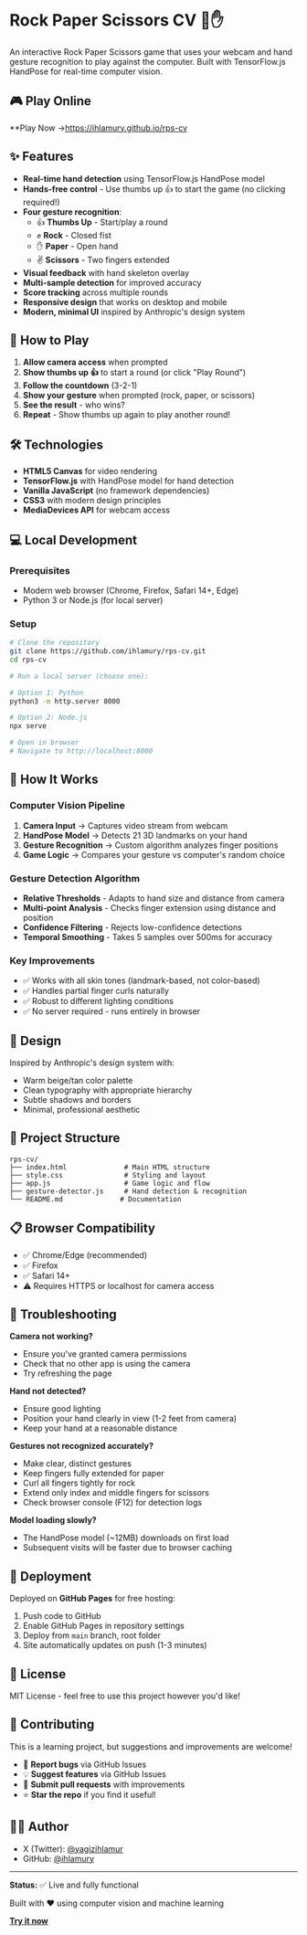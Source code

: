 # Rock Paper Scissors CV 🤖✋

An interactive Rock Paper Scissors game that uses your webcam and hand gesture recognition to play against the computer. Built with TensorFlow.js HandPose for real-time computer vision.

## 🎮 Play Online

**Play Now →https://ihlamury.github.io/rps-cv

## ✨ Features

- **Real-time hand detection** using TensorFlow.js HandPose model
- **Hands-free control** - Use thumbs up 👍 to start the game (no clicking required!)
- **Four gesture recognition**:
  - 👍 **Thumbs Up** - Start/play a round
  - ✊ **Rock** - Closed fist
  - ✋ **Paper** - Open hand
  - ✌️ **Scissors** - Two fingers extended
- **Visual feedback** with hand skeleton overlay
- **Multi-sample detection** for improved accuracy
- **Score tracking** across multiple rounds
- **Responsive design** that works on desktop and mobile
- **Modern, minimal UI** inspired by Anthropic's design system

## 🎯 How to Play

1. **Allow camera access** when prompted
2. **Show thumbs up 👍** to start a round (or click "Play Round")
3. **Follow the countdown** (3-2-1)
4. **Show your gesture** when prompted (rock, paper, or scissors)
5. **See the result** - who wins?
6. **Repeat** - Show thumbs up again to play another round!

## 🛠️ Technologies

- **HTML5 Canvas** for video rendering
- **TensorFlow.js** with HandPose model for hand detection
- **Vanilla JavaScript** (no framework dependencies)
- **CSS3** with modern design principles
- **MediaDevices API** for webcam access

## 💻 Local Development

### Prerequisites
- Modern web browser (Chrome, Firefox, Safari 14+, Edge)
- Python 3 or Node.js (for local server)

### Setup

```bash
# Clone the repository
git clone https://github.com/ihlamury/rps-cv.git
cd rps-cv

# Run a local server (choose one):

# Option 1: Python
python3 -m http.server 8000

# Option 2: Node.js
npx serve

# Open in browser
# Navigate to http://localhost:8000
```

## 🧠 How It Works

### Computer Vision Pipeline

1. **Camera Input** → Captures video stream from webcam
2. **HandPose Model** → Detects 21 3D landmarks on your hand
3. **Gesture Recognition** → Custom algorithm analyzes finger positions
4. **Game Logic** → Compares your gesture vs computer's random choice

### Gesture Detection Algorithm

- **Relative Thresholds** - Adapts to hand size and distance from camera
- **Multi-point Analysis** - Checks finger extension using distance and position
- **Confidence Filtering** - Rejects low-confidence detections
- **Temporal Smoothing** - Takes 5 samples over 500ms for accuracy

### Key Improvements

- ✅ Works with all skin tones (landmark-based, not color-based)
- ✅ Handles partial finger curls naturally
- ✅ Robust to different lighting conditions
- ✅ No server required - runs entirely in browser

## 🎨 Design

Inspired by Anthropic's design system with:
- Warm beige/tan color palette
- Clean typography with appropriate hierarchy
- Subtle shadows and borders
- Minimal, professional aesthetic

## 🔧 Project Structure

```
rps-cv/
├── index.html              # Main HTML structure
├── style.css               # Styling and layout
├── app.js                  # Game logic and flow
├── gesture-detector.js     # Hand detection & recognition
└── README.md              # Documentation
```

## 📋 Browser Compatibility

- ✅ Chrome/Edge (recommended)
- ✅ Firefox
- ✅ Safari 14+
- ⚠️ Requires HTTPS or localhost for camera access

## 🐛 Troubleshooting

**Camera not working?**
- Ensure you've granted camera permissions
- Check that no other app is using the camera
- Try refreshing the page

**Hand not detected?**
- Ensure good lighting
- Position your hand clearly in view (1-2 feet from camera)
- Keep your hand at a reasonable distance

**Gestures not recognized accurately?**
- Make clear, distinct gestures
- Keep fingers fully extended for paper
- Curl all fingers tightly for rock
- Extend only index and middle fingers for scissors
- Check browser console (F12) for detection logs

**Model loading slowly?**
- The HandPose model (~12MB) downloads on first load
- Subsequent visits will be faster due to browser caching

## 🚀 Deployment

Deployed on **GitHub Pages** for free hosting:

1. Push code to GitHub
2. Enable GitHub Pages in repository settings
3. Deploy from `main` branch, root folder
4. Site automatically updates on push (1-3 minutes)

## 📝 License

MIT License - feel free to use this project however you'd like!

## 🤝 Contributing

This is a learning project, but suggestions and improvements are welcome!

- 🐛 **Report bugs** via GitHub Issues
- 💡 **Suggest features** via GitHub Issues
- 🔧 **Submit pull requests** with improvements
- ⭐ **Star the repo** if you find it useful!

## 👨‍💻 Author
- X (Twitter): [@yagizihlamur](https://x.com/yagizihlamur)
- GitHub: [@ihlamury](https://github.com/ihlamury)

---

**Status:** ✅ Live and fully functional

Built with ❤️ using computer vision and machine learning

**[Try it now](https://ihlamury.github.io/rps-cv/)**
